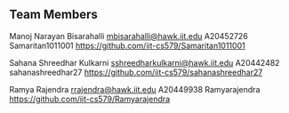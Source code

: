 ## Team Members

Manoj Narayan	Bisarahalli	mbisarahalli@hawk.iit.edu	A20452726	Samaritan1011001	https://github.com/iit-cs579/Samaritan1011001

Sahana	Shreedhar Kulkarni	sshreedharkulkarni@hawk.iit.edu	A20442482	sahanashreedhar27	https://github.com/iit-cs579/sahanashreedhar27

Ramya	Rajendra	rrajendra@hawk.iit.edu	A20449938	Ramyarajendra	https://github.com/iit-cs579/Ramyarajendra
